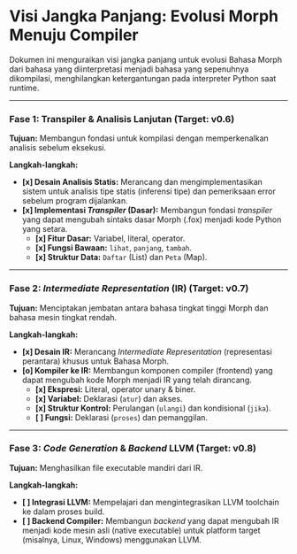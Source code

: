 # Visi Jangka Panjang: Evolusi Morph Menuju Compiler

Dokumen ini menguraikan visi jangka panjang untuk evolusi Bahasa Morph dari bahasa yang diinterpretasi menjadi bahasa yang sepenuhnya dikompilasi, menghilangkan ketergantungan pada interpreter Python saat runtime.

---

### Fase 1: Transpiler & Analisis Lanjutan (Target: v0.6)

**Tujuan:** Membangun fondasi untuk kompilasi dengan memperkenalkan analisis sebelum eksekusi.

**Langkah-langkah:**
- **[x] Desain Analisis Statis:** Merancang dan mengimplementasikan sistem untuk analisis tipe statis (inferensi tipe) dan pemeriksaan error sebelum program dijalankan.
- **[x] Implementasi *Transpiler* (Dasar):** Membangun fondasi *transpiler* yang dapat mengubah sintaks dasar Morph (.fox) menjadi kode Python yang setara.
  - **[x] Fitur Dasar:** Variabel, literal, operator.
  - **[x] Fungsi Bawaan:** `lihat`, `panjang`, `tambah`.
  - **[x] Struktur Data:** `Daftar` (List) dan `Peta` (Map).

---

### Fase 2: *Intermediate Representation* (IR) (Target: v0.7)

**Tujuan:** Menciptakan jembatan antara bahasa tingkat tinggi Morph dan bahasa mesin tingkat rendah.

**Langkah-langkah:**
- **[x] Desain IR:** Merancang *Intermediate Representation* (representasi perantara) khusus untuk Bahasa Morph.
- **[o] Kompiler ke IR:** Membangun komponen compiler (frontend) yang dapat mengubah kode Morph menjadi IR yang telah dirancang.
  - **[x] Ekspresi:** Literal, operator unary & biner.
  - **[x] Variabel:** Deklarasi (`atur`) dan akses.
  - **[x] Struktur Kontrol:** Perulangan (`ulangi`) dan kondisional (`jika`).
  - **[ ] Fungsi:** Deklarasi (`proses`) dan pemanggilan.

---

### Fase 3: *Code Generation* & *Backend* LLVM (Target: v0.8)

**Tujuan:** Menghasilkan file executable mandiri dari IR.

**Langkah-langkah:**
- **[ ] Integrasi LLVM:** Mempelajari dan mengintegrasikan LLVM toolchain ke dalam proses build.
- **[ ] Backend Compiler:** Membangun *backend* yang dapat mengubah IR menjadi kode mesin asli (native executable) untuk platform target (misalnya, Linux, Windows) menggunakan LLVM.
